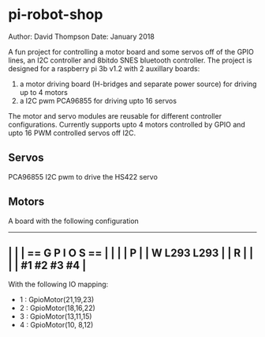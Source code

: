 # pi-robot-shop
Author: David Thompson
Date: January 2018

A fun project for controlling a motor board and some servos off of the GPIO lines, an I2C controller and 8bitdo SNES bluetooth controller.
The project is designed for a raspberry pi 3b v1.2 with 2 auxillary boards:
1) a motor driving board (H-bridges and separate power source) for driving up to 4 motors
2) a I2C pwm PCA96855 for driving upto 16 servos

The motor and servo modules are reusable for different controller configurations.  Currently supports upto 4 motors controlled by GPIO and upto 16 PWM 
controlled servos off I2C.  

## Servos
PCA96855 I2C pwm to drive the HS422 servo

## Motors

A board with the following configuration

<!-- language: lang-none -->

  ---------------------------------
  |                               |
  |        == G  P  I  O  S  ==   |
  |                               |
  |  P                            |
  |  W    L293    L293            |
  |  R                            |
  |                               |
  |      #1  #2   #3  #4          |
  ---------------------------------

With the following IO mapping:

* 1 : GpioMotor(21,19,23)
* 2 : GpioMotor(18,16,22)
* 3 : GpioMotor(13,11,15)
* 4 : GpioMotor(10, 8,12)




